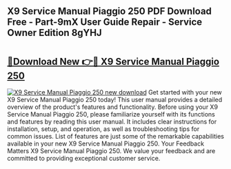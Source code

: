 ## X9 Service Manual Piaggio 250 PDF Download Free - Part-9mX User Guide Repair - Service Owner Edition 8gYHJ

# <h2><a href="http://bc84193.oget.top/?id=X9+Service+Manual+Piaggio+250">🔗Download New 👉🔴 X9 Service Manual Piaggio 250</a></h2>

[![X9 Service Manual Piaggio 250 new download](https://i.imgur.com/5g1atiW.png)](http://bc84193.oget.top/?id=X9+Service+Manual+Piaggio+250)
Get started with your new X9 Service Manual Piaggio 250 today! This user manual provides a detailed overview of the product's features and functionality. Before using your X9 Service Manual Piaggio 250, please familiarize yourself with its functions and features by reading this user manual. It includes clear instructions for installation, setup, and operation, as well as troubleshooting tips for common issues. List of features are just some of the remarkable capabilities available in your new X9 Service Manual Piaggio 250. Your Feedback Matters X9 Service Manual Piaggio 250. We value your feedback and are committed to providing exceptional customer service.
